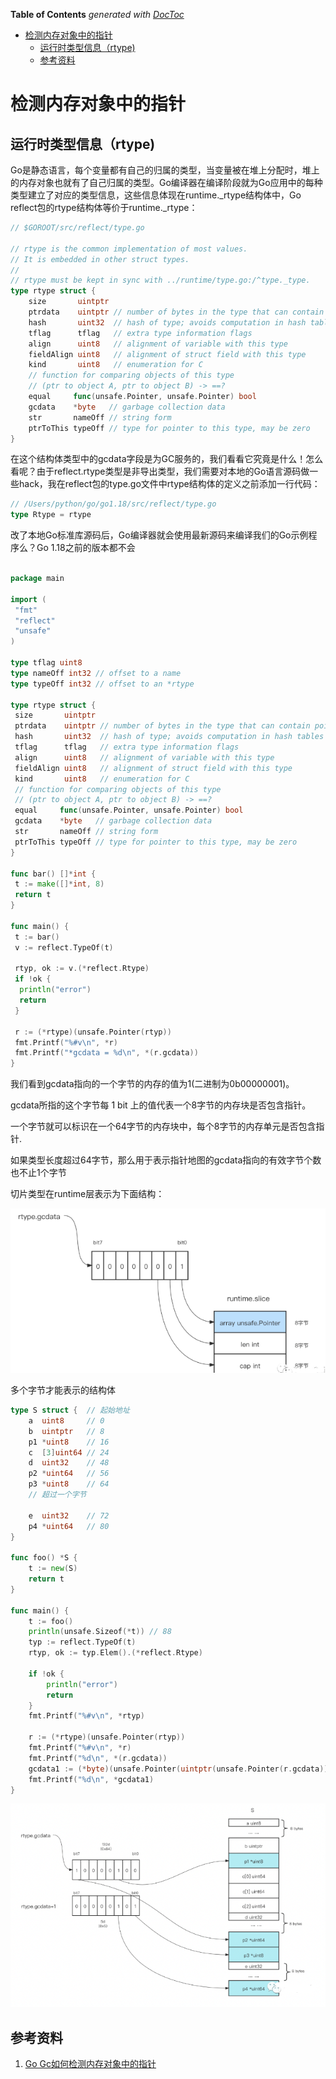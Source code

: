 <!-- START doctoc generated TOC please keep comment here to allow auto update -->
<!-- DON'T EDIT THIS SECTION, INSTEAD RE-RUN doctoc TO UPDATE -->
**Table of Contents**  *generated with [DocToc](https://github.com/thlorenz/doctoc)*

- [检测内存对象中的指针](#%E6%A3%80%E6%B5%8B%E5%86%85%E5%AD%98%E5%AF%B9%E8%B1%A1%E4%B8%AD%E7%9A%84%E6%8C%87%E9%92%88)
  - [运行时类型信息（rtype)](#%E8%BF%90%E8%A1%8C%E6%97%B6%E7%B1%BB%E5%9E%8B%E4%BF%A1%E6%81%AFrtype)
  - [参考资料](#%E5%8F%82%E8%80%83%E8%B5%84%E6%96%99)

<!-- END doctoc generated TOC please keep comment here to allow auto update -->

# 检测内存对象中的指针


## 运行时类型信息（rtype)


Go是静态语言，每个变量都有自己的归属的类型，当变量被在堆上分配时，堆上的内存对象也就有了自己归属的类型。Go编译器在编译阶段就为Go应用中的每种类型建立了对应的类型信息，这些信息体现在runtime._rtype结构体中，Go reflect包的rtype结构体等价于runtime._rtype：

```go
// $GOROOT/src/reflect/type.go

// rtype is the common implementation of most values.
// It is embedded in other struct types.
//
// rtype must be kept in sync with ../runtime/type.go:/^type._type.
type rtype struct {
    size       uintptr
    ptrdata    uintptr // number of bytes in the type that can contain pointers
    hash       uint32  // hash of type; avoids computation in hash tables
    tflag      tflag   // extra type information flags
    align      uint8   // alignment of variable with this type
    fieldAlign uint8   // alignment of struct field with this type
    kind       uint8   // enumeration for C
    // function for comparing objects of this type
    // (ptr to object A, ptr to object B) -> ==?
    equal     func(unsafe.Pointer, unsafe.Pointer) bool
    gcdata    *byte   // garbage collection data
    str       nameOff // string form
    ptrToThis typeOff // type for pointer to this type, may be zero
}
```

在这个结构体类型中的gcdata字段是为GC服务的，我们看看它究竟是什么！怎么看呢？由于reflect.rtype类型是非导出类型，我们需要对本地的Go语言源码做一些hack，我在reflect包的type.go文件中rtype结构体的定义之前添加一行代码：

```go
// /Users/python/go/go1.18/src/reflect/type.go
type Rtype = rtype
```



改了本地Go标准库源码后，Go编译器就会使用最新源码来编译我们的Go示例程序么？Go 1.18之前的版本都不会

```go

package main

import (
 "fmt"
 "reflect"
 "unsafe"
)

type tflag uint8
type nameOff int32 // offset to a name
type typeOff int32 // offset to an *rtype

type rtype struct {
 size       uintptr
 ptrdata    uintptr // number of bytes in the type that can contain pointers
 hash       uint32  // hash of type; avoids computation in hash tables
 tflag      tflag   // extra type information flags
 align      uint8   // alignment of variable with this type
 fieldAlign uint8   // alignment of struct field with this type
 kind       uint8   // enumeration for C
 // function for comparing objects of this type
 // (ptr to object A, ptr to object B) -> ==?
 equal     func(unsafe.Pointer, unsafe.Pointer) bool
 gcdata    *byte   // garbage collection data
 str       nameOff // string form
 ptrToThis typeOff // type for pointer to this type, may be zero
}

func bar() []*int {
 t := make([]*int, 8)
 return t
}

func main() {
 t := bar()
 v := reflect.TypeOf(t)

 rtyp, ok := v.(*reflect.Rtype)
 if !ok {
  println("error")
  return
 }

 r := (*rtype)(unsafe.Pointer(rtyp))
 fmt.Printf("%#v\n", *r)
 fmt.Printf("*gcdata = %d\n", *(r.gcdata))
}
```
我们看到gcdata指向的一个字节的内存的值为1(二进制为0b00000001)。

gcdata所指的这个字节每 1 bit 上的值代表一个8字节的内存块是否包含指针。

一个字节就可以标识在一个64字节的内存块中，每个8字节的内存单元是否包含指针.

如果类型长度超过64字节，那么用于表示指针地图的gcdata指向的有效字节个数也不止1个字节

切片类型在runtime层表示为下面结构：

![](.obj_pointer_images/slice_gc_data.png)


多个字节才能表示的结构体
```go
type S struct {  // 起始地址
    a  uint8     // 0
    b  uintptr   // 8
    p1 *uint8    // 16
    c  [3]uint64 // 24
    d  uint32    // 48
    p2 *uint64   // 56
    p3 *uint8    // 64
	// 超过一个字节
	
    e  uint32    // 72
    p4 *uint64   // 80
}

func foo() *S {
    t := new(S)
    return t
}

func main() {
    t := foo()
    println(unsafe.Sizeof(*t)) // 88
    typ := reflect.TypeOf(t)
    rtyp, ok := typ.Elem().(*reflect.Rtype)

    if !ok {
        println("error")
        return
    }
    fmt.Printf("%#v\n", *rtyp)

    r := (*rtype)(unsafe.Pointer(rtyp))
    fmt.Printf("%#v\n", *r)
    fmt.Printf("%d\n", *(r.gcdata))
    gcdata1 := (*byte)(unsafe.Pointer(uintptr(unsafe.Pointer(r.gcdata)) + 1))
    fmt.Printf("%d\n", *gcdata1)
}
```

![](.obj_pointer_images/multi_byte.png)

## 参考资料 

1. [Go Gc如何检测内存对象中的指针](https://mp.weixin.qq.com/s/uVhRqQh0gwzUeP93UXJ5wA)